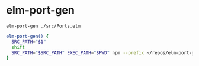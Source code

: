 # elm-port-gen

`elm-port-gen ./src/Ports.elm`

```bash
elm-port-gen() {
  SRC_PATH="$1"
  shift
  SRC_PATH="$SRC_PATH" EXEC_PATH="$PWD" npm --prefix ~/repos/elm-port-gen run gen
}
```
